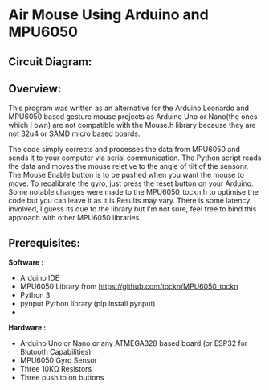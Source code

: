 # Air Mouse Using Arduino and MPU6050
## Circuit Diagram:
  
## Overview:
This program was written as an alternative for the Arduino Leonardo and MPU6050 based gesture mouse projects
as Arduino Uno or Nano(the ones which I own) are not compatible with the Mouse.h library because they are not 
32u4 or SAMD micro based boards.

The code simply corrects and processes the data from MPU6050 and sends it to your computer via serial communication.
The Python script reads the data and moves the mouse reletive to the angle of tilt of the sensonr. 
The Mouse Enable button is to be pushed when you want the mouse to move. 
To recalibrate the gyro, just press the reset button on your Arduino. Some notable changes were made to the MPU6050_tockn.h 
to optimise the code but you can leave it as it is.Results may vary. 
There is some latency involved, I guess its due to the library but I'm not sure, feel free to bind this
approach with other MPU6050 libraries.
    
## Prerequisites:
**Software :**
* Arduino IDE
* MPU6050 Library from https://github.com/tockn/MPU6050_tockn
* Python 3
* pynput Python library (pip install pynput)
* 
**Hardware :**
* Arduino Uno or Nano or any ATMEGA328 based board (or ESP32 for Blutooth Capabilities)
* MPU6050 Gyro Sensor
* Three 10KΩ Resistors
* Three push to on buttons
